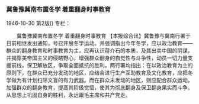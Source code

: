 ### 冀鲁豫冀南布置冬学  着重翻身时事教育

1946-10-30
第2版()
专栏：

　　冀鲁豫冀南布置冬学
    着重翻身时事教育
    【本报综合讯】冀鲁豫与冀南行署于日前相继发出通知，号召开展冬学运动。并强调指出今年冬学，应以政治教育——群众的翻身教育和时事教育为主，应再认识蒋介石的本质，及其出卖中国的阴谋，并揭穿美帝国主义的侵略野心，增强群众翻身的自觉性与斗争性，动员一切力量支援前线，保卫解放区，争取全面抵抗的胜利。两行署均指出：在以政治教育为主的原则下，在群众已充分发动的地区，应结合进行生产互助教育及文化教育，应把冬学做为有计划扫除文盲的有力武器。而在群众未发动的地区，则应配合群众运动，加强群众的翻身教育，提高其阶级觉悟，使其为彻底翻身及保卫翻身果实而斗争。从思想上巩固自身的胜利，永远跟毛主席和共产党走。
